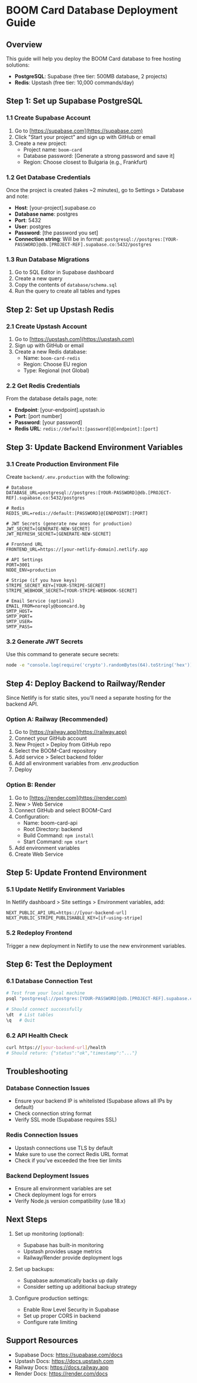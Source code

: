 # BOOM Card Database Deployment Guide

## Overview
This guide will help you deploy the BOOM Card database to free hosting solutions:
- **PostgreSQL**: Supabase (free tier: 500MB database, 2 projects)
- **Redis**: Upstash (free tier: 10,000 commands/day)

## Step 1: Set up Supabase PostgreSQL

### 1.1 Create Supabase Account
1. Go to [https://supabase.com](https://supabase.com)
2. Click "Start your project" and sign up with GitHub or email
3. Create a new project:
   - Project name: `boom-card`
   - Database password: [Generate a strong password and save it]
   - Region: Choose closest to Bulgaria (e.g., Frankfurt)

### 1.2 Get Database Credentials
Once the project is created (takes ~2 minutes), go to Settings > Database and note:
- **Host**: [your-project].supabase.co
- **Database name**: postgres
- **Port**: 5432
- **User**: postgres
- **Password**: [the password you set]
- **Connection string**: Will be in format: `postgresql://postgres:[YOUR-PASSWORD]@db.[PROJECT-REF].supabase.co:5432/postgres`

### 1.3 Run Database Migrations
1. Go to SQL Editor in Supabase dashboard
2. Create a new query
3. Copy the contents of `database/schema.sql`
4. Run the query to create all tables and types

## Step 2: Set up Upstash Redis

### 2.1 Create Upstash Account
1. Go to [https://upstash.com](https://upstash.com)
2. Sign up with GitHub or email
3. Create a new Redis database:
   - Name: `boom-card-redis`
   - Region: Choose EU region
   - Type: Regional (not Global)

### 2.2 Get Redis Credentials
From the database details page, note:
- **Endpoint**: [your-endpoint].upstash.io
- **Port**: [port number]
- **Password**: [your password]
- **Redis URL**: `redis://default:[password]@[endpoint]:[port]`

## Step 3: Update Backend Environment Variables

### 3.1 Create Production Environment File
Create `backend/.env.production` with the following:

```env
# Database
DATABASE_URL=postgresql://postgres:[YOUR-PASSWORD]@db.[PROJECT-REF].supabase.co:5432/postgres

# Redis
REDIS_URL=redis://default:[PASSWORD]@[ENDPOINT]:[PORT]

# JWT Secrets (generate new ones for production)
JWT_SECRET=[GENERATE-NEW-SECRET]
JWT_REFRESH_SECRET=[GENERATE-NEW-SECRET]

# Frontend URL
FRONTEND_URL=https://[your-netlify-domain].netlify.app

# API Settings
PORT=3001
NODE_ENV=production

# Stripe (if you have keys)
STRIPE_SECRET_KEY=[YOUR-STRIPE-SECRET]
STRIPE_WEBHOOK_SECRET=[YOUR-STRIPE-WEBHOOK-SECRET]

# Email Service (optional)
EMAIL_FROM=noreply@boomcard.bg
SMTP_HOST=
SMTP_PORT=
SMTP_USER=
SMTP_PASS=
```

### 3.2 Generate JWT Secrets
Use this command to generate secure secrets:
```bash
node -e "console.log(require('crypto').randomBytes(64).toString('hex'))"
```

## Step 4: Deploy Backend to Railway/Render

Since Netlify is for static sites, you'll need a separate hosting for the backend API.

### Option A: Railway (Recommended)
1. Go to [https://railway.app](https://railway.app)
2. Connect your GitHub account
3. New Project > Deploy from GitHub repo
4. Select the BOOM-Card repository
5. Add service > Select backend folder
6. Add all environment variables from .env.production
7. Deploy

### Option B: Render
1. Go to [https://render.com](https://render.com)
2. New > Web Service
3. Connect GitHub and select BOOM-Card
4. Configuration:
   - Name: boom-card-api
   - Root Directory: backend
   - Build Command: `npm install`
   - Start Command: `npm start`
5. Add environment variables
6. Create Web Service

## Step 5: Update Frontend Environment

### 5.1 Update Netlify Environment Variables
In Netlify dashboard > Site settings > Environment variables, add:

```
NEXT_PUBLIC_API_URL=https://[your-backend-url]
NEXT_PUBLIC_STRIPE_PUBLISHABLE_KEY=[if-using-stripe]
```

### 5.2 Redeploy Frontend
Trigger a new deployment in Netlify to use the new environment variables.

## Step 6: Test the Deployment

### 6.1 Database Connection Test
```bash
# Test from your local machine
psql "postgresql://postgres:[YOUR-PASSWORD]@db.[PROJECT-REF].supabase.co:5432/postgres"

# Should connect successfully
\dt  # List tables
\q   # Quit
```

### 6.2 API Health Check
```bash
curl https://[your-backend-url]/health
# Should return: {"status":"ok","timestamp":"..."}
```

## Troubleshooting

### Database Connection Issues
- Ensure your backend IP is whitelisted (Supabase allows all IPs by default)
- Check connection string format
- Verify SSL mode (Supabase requires SSL)

### Redis Connection Issues
- Upstash connections use TLS by default
- Make sure to use the correct Redis URL format
- Check if you've exceeded the free tier limits

### Backend Deployment Issues
- Ensure all environment variables are set
- Check deployment logs for errors
- Verify Node.js version compatibility (use 18.x)

## Next Steps

1. Set up monitoring (optional):
   - Supabase has built-in monitoring
   - Upstash provides usage metrics
   - Railway/Render provide deployment logs

2. Set up backups:
   - Supabase automatically backs up daily
   - Consider setting up additional backup strategy

3. Configure production settings:
   - Enable Row Level Security in Supabase
   - Set up proper CORS in backend
   - Configure rate limiting

## Support Resources

- Supabase Docs: https://supabase.com/docs
- Upstash Docs: https://docs.upstash.com
- Railway Docs: https://docs.railway.app
- Render Docs: https://render.com/docs
